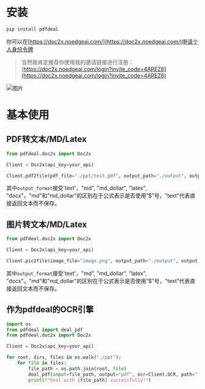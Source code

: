 # 安装

```bash
pip install pdfdeal
```

你可以在[https://doc2x.noedgeai.com/](https://doc2x.noedgeai.com/)申请个人身份令牌

> 当然我肯定推荐你使用我的邀请链接进行注册：[https://doc2x.noedgeai.com/login?invite_code=4AREZ6](https://doc2x.noedgeai.com/login?invite_code=4AREZ6)

![图片](https://github.com/Menghuan1918/pdfdeal/assets/122662527/0b41b142-8210-4009-9ece-ce6f7bf2591a)

# 基本使用

## PDF转文本/MD/Latex

```python
from pdfdeal.doc2x import Doc2x

Client = Doc2x(api_key=your_api)

Client.pdf2file(pdf_file="./ppt/test.pdf", output_path="./output", output_format="md_dollar", ocr=True)
```

其中`output_format`接受'text'，"md", "md_dollar", "latex", "docx"。"md"和"md_dollar"的区别在于公式表示是否使用“$”号，"text"代表直接返回文本而不保存。

## 图片转文本/MD/Latex

```python
from pdfdeal.doc2x import Doc2x

Client = Doc2x(api_key=your_api)

Client.pic2file(image_file="image.png", output_path="./output", output_format="docx")
```

其中`output_format`接受'text'，"md", "md_dollar", "latex", "docx"。"md"和"md_dollar"的区别在于公式表示是否使用“$”号，"text"代表直接返回文本而不保存。

## 作为pdfdeal的OCR引擎

```python
import os
from pdfdeal import deal_pdf
from pdfdeal.doc2x import Doc2x

Client = Doc2x(api_key=your_api)

for root, dirs, files in os.walk("./ppt"):
    for file in files:
        file_path = os.path.join(root, file)
        deal_pdf(input=file_path, output="pdf", ocr=Client.OCR, path="./output")
        print(f"Deal with {file_path} successfully!")

```
